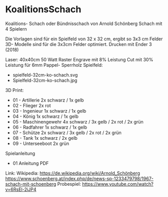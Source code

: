 # KoalitionsSchach
Koalitions- Schach oder Bündnisschach von Arnold Schönberg
Schach mit 4 Spielern

Die Vorlagen sind für ein Spielfeld von 32 x 32 cm, ergibt so 3x3 cm Felder
3D- Modelle sind für die 3x3cm Felder optimiert.
Drucken mit Ender 3 (2018)

Laser: 40x40cm 50 Watt
Raster Engrave mit 8% Leistung
Cut mit 30% Leistung für 6mm Pappel- Sperrholz
Spielfeld:
- spielfeld-32cm-ko-schach.svg
- Spielfeld-32cm-ko-schach.jpg

3D Print:
- 01 - Artillerie 2x schwarz / 1x gelb
- 02 - Flieger 2x rot
- 03 - Ingenieur 1x schwarz / 1x gelb
- 04 - König 1x schwarz / 1x gelb
- 05 - Maschinengewehr 4x schwarz / 3x gelb / 2x rot / 2x grün
- 06 - Radfahrer 1x schwarz / 1x gelb
- 07 - Schütze 2x schwarz / 3x gelb / 2x rot / 2x grün
- 08 - Tank 1x schwarz / 2x gelb
- 09 - Unterseeboot 2x grün

Spielanleitung
- 01 Anleitung PDF

Link:
Wikipedia: https://de.wikipedia.org/wiki/Arnold_Schönberg
https://www.schoenberg.at/index.php/de/news-sp-1233479798/1967-schach-mit-schoenberg
Probespiel: https://www.youtube.com/watch?v=6RsEl-2iJP4

